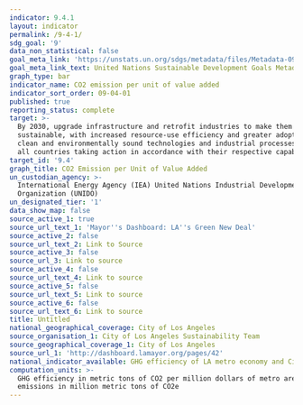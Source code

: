 ```yaml
---
indicator: 9.4.1
layout: indicator
permalink: /9-4-1/
sdg_goal: '9'
data_non_statistical: false
goal_meta_link: 'https://unstats.un.org/sdgs/metadata/files/Metadata-09-04-01.pdf '
goal_meta_link_text: United Nations Sustainable Development Goals Metadata (PDF 516 KB)
graph_type: bar
indicator_name: CO2 emission per unit of value added
indicator_sort_order: 09-04-01
published: true
reporting_status: complete
target: >-
  By 2030, upgrade infrastructure and retrofit industries to make them
  sustainable, with increased resource-use efficiency and greater adoption of
  clean and environmentally sound technologies and industrial processes, with
  all countries taking action in accordance with their respective capabilities
target_id: '9.4'
graph_title: CO2 Emission per Unit of Value Added
un_custodian_agency: >-
  International Energy Agency (IEA) United Nations Industrial Development
  Organization (UNIDO)
un_designated_tier: '1'
data_show_map: false
source_active_1: true
source_url_text_1: 'Mayor''s Dashboard: LA''s Green New Deal'
source_active_2: false
source_url_text_2: Link to Source
source_active_3: false
source_url_3: Link to source
source_active_4: false
source_url_text_4: Link to source
source_active_5: false
source_url_text_5: Link to source
source_active_6: false
source_url_text_6: Link to source
title: Untitled
national_geographical_coverage: City of Los Angeles
source_organisation_1: City of Los Angeles Sustainability Team
source_geographical_coverage_1: City of Los Angeles
source_url_1: 'http://dashboard.lamayor.org/pages/42'
national_indicator_available: GHG efficiency of LA metro economy and Citywide GHG emissions
computation_units: >-
  GHG efficiency in metric tons of CO2 per million dollars of metro area and GHG
  emissions in million metric tons of CO2e
---
```

